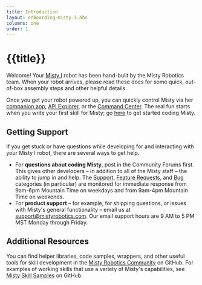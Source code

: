 ```yaml
---
title: Introduction
layout: onboarding-misty-i.hbs
columns: one
order: 1
---
```


# {{title}}

Welcome! Your [Misty I](../misty-i) robot has been hand-built by the Misty Robotics team. When your robot arrives, please read these docs for some quick, out-of-box assembly steps and other helpful details.

Once you get your robot powered up, you can quickly control Misty via her [companion app](../../../tools-&-apps/mobile/misty-app), [API Explorer](../../../tools-&-apps/web-based-tools/api-explorer), or the [Command Center](../../../tools-&-apps/web-based-tools/command-center). The real fun starts when you write your first skill for Misty; go [here](../../../misty-i/coding-misty/introduction) to get started coding Misty.

## Getting Support

If you get stuck or have questions while developing for and interacting with your Misty I robot, there are several ways to get help.

* For **questions about coding Misty**, post in the Community Forums first. This gives other developers – in addition to all of the Misty staff – the ability to jump in and help. The [Support](https://community.mistyrobotics.com/c/support), [Feature Requests](https://community.mistyrobotics.com/c/feature-requests), and [Bug](https://community.mistyrobotics.com/c/bugs) categories (in particular) are monitored for immediate response from 9am-6pm Mountain Time on weekdays and from 9am-4pm Mountain Time on weekends.
* For **product support** – for example, for shipping questions, or issues with Misty's general functionality – email us at support@mistyrobotics.com. Our email support hours are 9 AM to 5 PM MST Monday through Friday.

## Additional Resources

You can find helper libraries, code samples, wrappers, and other useful tools for skill development in the [Misty Robotics Community](https://github.com/MistyCommunity) on GitHub. For examples of working skills that use a variety of Misty's capabilities, see [Misty Skill Samples](https://github.com/MistySampleSkills/) on GitHub.
